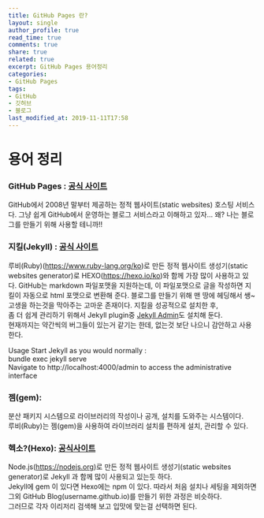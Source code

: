 ```yaml
---
title: GitHub Pages 란?
layout: single
author_profile: true
read_time: true
comments: true
share: true
related: true
excerpt: GitHub Pages 용어정리
categories:
- GitHub Pages
tags:
- GitHub
- 깃허브
- 블로그
last_modified_at: 2019-11-11T17:58
---
```


# 용어 정리
### GitHub Pages : [공식 사이트](https://pages.github.com/)
GitHub에서 2008년 말부터 제공하는 정적 웹사이트(static websites) 호스팅 서비스다.
그냥 쉽게 GitHub에서 운영하는 블로그 서비스라고 이해하고 있자... 
왜? 나는 블로그를 만들기 위해 사용할 테니까!!

### 지킬(Jekyll) : [공식 사이트](https://jekyllrb-ko.github.io/)
루비(Ruby)(<https://www.ruby-lang.org/ko>)로 만든 정적 웹사이트 생성기(static websites generator)로 HEXO(<https://hexo.io/ko>)와 함께 가장 많이 사용하고 있다.
GitHub는 markdown 파일포맷을 지원하는데, 이 파일포맷으로 글을 작성하면 지킬이 자동으로 html 포맷으로 변환해 준다.
블로그를 만들기 위해  맨 땅에 헤딩해서 쌩~고생을 하는것을 막아주는 고마운 존재이다.
지킬을 성공적으로 설치한 후,   
좀 더 쉽게 관리하기 위해서 Jekyll plugin중 [Jekyll  Admin](https://github.com/jekyll/jekyll-admin)도 설치해 둔다.  
현재까지는 약간씩의 버그들이 있는거 같기는 한데,  없는것 보단 나으니 감안하고 사용한다.

Usage
Start Jekyll as you would normally :  
bundle exec jekyll serve   
Navigate to http://localhost:4000/admin   to access the administrative interface  

### 젬(gem): 
분산 패키지 시스템으로 라이브러리의 작성이나 공개, 설치를 도와주는 시스템이다.  
루비(Ruby)는 젬(gem)을 사용하여 라이브러리 설치를 편하게 설치, 관리할 수 있다.

### 헥소?(Hexo): [공식사이트](https://hexo.io/ko/)
Node.js(<https://nodejs.org>)로 만든 정적 웹사이트 생성기(static websites generator)로 Jekyll 과 함께 많이 사용되고 있는듯 하다.  
Jekyll에 gem 이 있다면 Hexo에는 npm 이 있다. 따라서 처음 설치나 세팅을 제외하면  
그외 GitHub Blog(username.github.io)를 만들기 위한 과정은 비슷하다.  
그러므로 각자 이리저리 검색해 보고 입맛에 맞는걸 선택하면 된다.